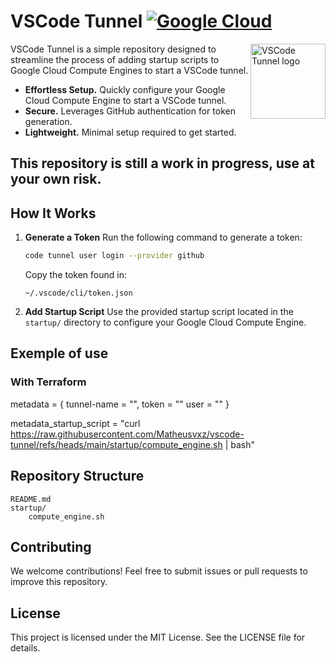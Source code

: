 # VSCode Tunnel [![Google Cloud][gcp-img]][gcp]

<img src="https://code.visualstudio.com/assets/images/code-stable.png" align="right" alt="VSCode Tunnel logo" width="120" height="120">

VSCode Tunnel is a simple repository designed to streamline the process of adding startup scripts to Google Cloud Compute Engines to start a VSCode tunnel.

* **Effortless Setup.** Quickly configure your Google Cloud Compute Engine to start a VSCode tunnel.
* **Secure.** Leverages GitHub authentication for token generation.
* **Lightweight.** Minimal setup required to get started.

## This repository is still a work in progress, use at your own risk.

## How It Works

1. **Generate a Token**
   Run the following command to generate a token:
   ```bash
   code tunnel user login --provider github
   ```
   Copy the token found in:
   ```
   ~/.vscode/cli/token.json
   ```

2. **Add Startup Script**
   Use the provided startup script located in the `startup/` directory to configure your Google Cloud Compute Engine.

## Exemple of use

### With Terraform
 metadata = {
    tunnel-name = "<NAME>",
    token = "<TOKEN>"
    user = "<USER>"
}

metadata_startup_script = "curl https://raw.githubusercontent.com/Matheusvxz/vscode-tunnel/refs/heads/main/startup/compute_engine.sh | bash"

## Repository Structure

```plaintext
README.md
startup/
    compute_engine.sh

```

## Contributing

We welcome contributions! Feel free to submit issues or pull requests to improve this repository.

## License

This project is licensed under the MIT License. See the LICENSE file for details.

[gcp-img]: https://upload.wikimedia.org/wikipedia/commons/5/5f/Google_Cloud_logo.svg
[gcp]: https://cloud.google.com/

